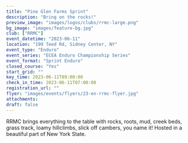 ```yaml
---
title: "Pine Glen Farms Sprint"
description: "Bring on the rocks!"
preview_image: "images/logos/clubs/rrmc-large.png"
bg_image: "images/feature-bg.jpg"
club: ["RRMC"]
event_datetime: "2023-06-11"
location: "199 Teed Rd, Sidney Center, NY"
event_type: "Enduro"
event_series: "ECEA Enduro Championship Series"
event_format: "Sprint Enduro"
closed_course: "Yes"
start_grid: ""
key_time: 2023-06-11T09:00:00
check_in_time: 2023-06-11T07:00:00
registration_url: ""
flyer: "images/events/flyers/23-en-rrmc-flyer.jpg"
attachments:
draft: false
---
```


RRMC brings everything to the table with rocks, roots, mud, creek beds, grass track, loamy hillclimbs, slick off cambers, you name it! Hosted in a beautiful part of New York State.